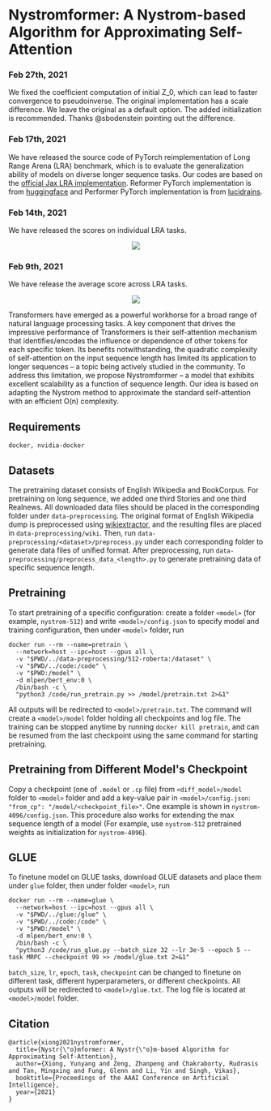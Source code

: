 # Nystromformer: A Nystrom-based Algorithm for Approximating Self-Attention

### Feb 27th, 2021
We fixed the coefficient computation of initial Z_0, which can lead to faster convergence to pseudoinverse. The original implementation has a scale difference. 
We leave the original as a default option. The added initialization is recommended. Thanks @sbodenstein pointing out the difference. 

### Feb 17th, 2021
We have released the source code of PyTorch reimplementation of Long Range Arena (LRA) benchmark, which is to evaluate the generalization ability of models on diverse longer sequence tasks. Our codes are based on the [official Jax LRA implementation](https://github.com/google-research/long-range-arena). Reformer PyTorch implementation is from [huggingface](https://github.com/huggingface/transformers) and Performer PyTorch implementation is from [lucidrains](https://github.com/lucidrains/performer-pytorch).

### Feb 14th, 2021
We have released the scores on individual LRA tasks. 

<p align="center">
<img src="img/LRA.png">
</p>

### Feb 9th, 2021
We have release the average score across LRA tasks.

<p align="center">
<img src="img/avg_LRA.png">
</p>


Transformers have emerged as a powerful workhorse for a broad range of natural language processing tasks. A key component that drives the impressive performance of Transformers is their self-attention mechanism that identifies/encodes the influence or dependence of other tokens for each specific token. Its benefits notwithstanding, the quadratic complexity of self-attention on the input sequence length has limited its application to longer sequences – a topic being actively studied in the community. To address this limitation, we propose Nystromformer – a model that exhibits excellent scalability as a function of sequence length. Our idea is based on adapting the Nystrom method to approximate the standard self-attention with an efficient O(n) complexity.

## Requirements

```
docker, nvidia-docker
```

## Datasets

The pretraining dataset consists of English Wikipedia and BookCorpus. For pretraining on long sequence, we added one third Stories and one third Realnews. All downloaded data files should be placed in the corresponding folder under `data-preprocessing`. The original format of English Wikipedia dump is preprocessed using
[wikiextractor](https://github.com/attardi/wikiextractor), and the resulting files are placed in `data-preprocessing/wiki`. Then, run `data-preprocessing/<dataset>/preprocess.py` under each corresponding folder to generate data files of unified format. After preprocessing, run `data-preprocessing/preprocess_data_<length>.py` to generate pretraining data of specific sequence length.

## Pretraining

To start pretraining of a specific configuration: create a folder `<model>` (for example, `nystrom-512`) and write `<model>/config.json` to specify model and training configuration, then under `<model>` folder, run
```
docker run --rm --name=pretrain \
  --network=host --ipc=host --gpus all \
  -v "$PWD/../data-preprocessing/512-roberta:/dataset" \
  -v "$PWD/../code:/code" \
  -v "$PWD:/model" \
  -d mlpen/bert_env:0 \
  /bin/bash -c \
  "python3 /code/run_pretrain.py >> /model/pretrain.txt 2>&1"
```
All outputs will be redirected to `<model>/pretrain.txt`. The command will create a `<model>/model` folder holding all checkpoints and log file. The training can be stopped anytime by running `docker kill pretrain`, and can be resumed from the last checkpoint using the same command for starting pretraining.

## Pretraining from Different Model's Checkpoint

Copy a checkpoint (one of `.model` or `.cp` file) from `<diff_model>/model` folder to `<model>` folder and add a key-value pair in `<model>/config.json`: `"from_cp": "/model/<checkpoint_file>"`. One example is shown in `nystrom-4096/config.json`. This procedure also works for extending the max sequence length of a model (For example, use `nystrom-512` pretrained weights as initialization for `nystrom-4096`).

## GLUE

To finetune model on GLUE tasks, download GLUE datasets and place them under `glue` folder, then under folder `<model>`, run
```
docker run --rm --name=glue \
  --network=host --ipc=host --gpus all \
  -v "$PWD/../glue:/glue" \
  -v "$PWD/../code:/code" \
  -v "$PWD:/model" \
  -d mlpen/bert_env:0 \
  /bin/bash -c \
  "python3 /code/run_glue.py --batch_size 32 --lr 3e-5 --epoch 5 --task MRPC --checkpoint 99 >> /model/glue.txt 2>&1"
```
`batch_size`, `lr`, `epoch`, `task`, `checkpoint` can be changed to finetune on different task, different hyperparameters, or different checkpoints. All outputs will be redirected to `<model>/glue.txt`. The log file is located at `<model>/model` folder.

## Citation
```
@article{xiong2021nystromformer,
  title={Nystr{\"o}mformer: A Nystr{\"o}m-based Algorithm for Approximating Self-Attention},
  author={Xiong, Yunyang and Zeng, Zhanpeng and Chakraborty, Rudrasis and Tan, Mingxing and Fung, Glenn and Li, Yin and Singh, Vikas},
  booktitle={Proceedings of the AAAI Conference on Artificial Intelligence},
  year={2021}
}
```
